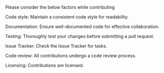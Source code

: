 Please consider the below factors while contributing

Code style:
Maintain a consistent code style for readability.

Documentation:
Ensure well-documented code for effective collaboration.

Testing:
Thoroughly test your changes before submitting a pull request.

Issue Tracker:
Check the Issue Tracker for tasks.

Code review:
All contributions undergo a code review process.

Licensing:
Contributions are licensed.
